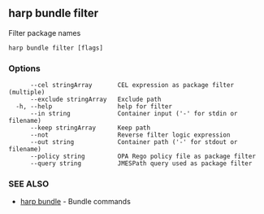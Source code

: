 ## harp bundle filter

Filter package names

```
harp bundle filter [flags]
```

### Options

```
      --cel stringArray       CEL expression as package filter (multiple)
      --exclude stringArray   Exclude path
  -h, --help                  help for filter
      --in string             Container input ('-' for stdin or filename)
      --keep stringArray      Keep path
      --not                   Reverse filter logic expression
      --out string            Container path ('-' for stdout or filename)
      --policy string         OPA Rego policy file as package filter
      --query string          JMESPath query used as package filter
```

### SEE ALSO

* [harp bundle](harp_bundle.md)	 - Bundle commands

